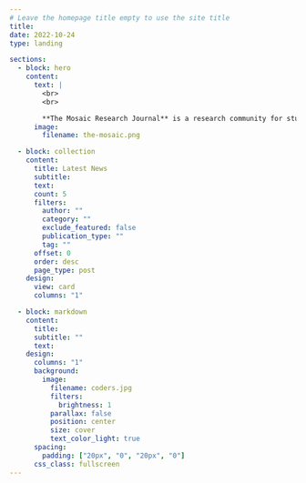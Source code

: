 ```yaml
---
# Leave the homepage title empty to use the site title
title:
date: 2022-10-24
type: landing

sections:
  - block: hero
    content:
      text: |
        <br>
        <br>

        **The Mosaic Research Journal** is a research community for students, by students. We focus on promoting scientific experimentation and making innovative research more accessible in the hopes of improving our community and future.
      image:
        filename: the-mosaic.png

  - block: collection
    content:
      title: Latest News
      subtitle:
      text:
      count: 5
      filters:
        author: ""
        category: ""
        exclude_featured: false
        publication_type: ""
        tag: ""
      offset: 0
      order: desc
      page_type: post
    design:
      view: card
      columns: "1"

  - block: markdown
    content:
      title:
      subtitle: ""
      text:
    design:
      columns: "1"
      background:
        image:
          filename: coders.jpg
          filters:
            brightness: 1
          parallax: false
          position: center
          size: cover
          text_color_light: true
      spacing:
        padding: ["20px", "0", "20px", "0"]
      css_class: fullscreen
---
```

